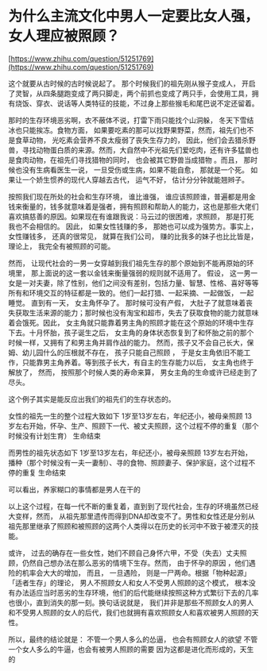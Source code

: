 # 为什么主流文化中男人一定要比女人强，女人理应被照顾？

[https://www.zhihu.com/question/51251769](https://www.zhihu.com/question/51251769) 


这个就要从古时候的古时候说起了。 那个时候我们的祖先刚从猴子变成人， 开启了灵智，从四条腿跑变成了两只脚走，两个前抓也变成了两只手，会使用工具，拥有烧饭、穿衣、说话等人类特征的技能，不过身上那些猴毛和尾巴说不定还留着。

那时的生存环境恶劣啊，衣不蔽体不说，打雷下雨只能找个山洞躲， 冬天下雪结冰也只能挨冻。食物方面， 如果要吃素的那可以找野果野菜，然而，祖先们也不是食草动物， 光吃素会营养不良太瘦弱了丧失生存力的， 因此，他们会去猎杀野兽，寻找动物蛋白质的来源。然而，大自然中不光祖先们爱吃肉，还有许多猛兽也是食肉动物，在祖先们寻找猎物的同时， 也会被其它野兽当成猎物 。而且， 那时候也没有生病看医生一说， 一旦受伤或生病，如果不能自愈， 那就是一个死。 如果让一个娇生惯养的现代人穿越去古代， 运气不好， 估计分分钟就能翘辫子。

按照我们现在所处的社会和生存环境， 谁比谁强， 谁应该照顾谁，普遍都是用金钱来衡量的，钱多就意味着是强者，拥有照顾和帮助人的能力，这也是那些大佬们喜欢搞慈善的原因。如果现在有谁跟我说：马云过的很困难，求照顾， 那是打死我也不会相信的。 因此， 如果女性钱赚的多， 那她也可以成为强势方。事实上， 女性赚钱多， 还真的很常见， 就算在我们公司， 赚的比我多的妹子也比比皆是，理论上， 我完全有被照顾的可能。

然而， 让现代社会的一男一女穿越到我们祖先生存的那个原始到不能再原始的环境里， 那上面说的这一套以金钱来衡量强弱的规则就不适用了。 假设， 这一男一女是一对夫妻，除了性别，他们之间没有差别，包括力量、智慧、性格、喜好等等所有和环境交互的特征都是一致的。他们一起打猎、一起采摘、一起做饭， 一起睡觉。 直到有一天， 女主角怀孕了。 那时候可没有产假， 大肚子了就意味着丧失获取生活来源的能力；那时候也没有淘宝和超市，失去了获取食物的能力就意味着会饿死。因此， 女主角就只能靠着男主角的照顾才能在这个原始的环境中生存下去。十月怀胎，孩子诞生之后， 女主角的身体状态恢复到了和怀胎之前的那个时候一样，又拥有了和男主角并肩作战的能力。 然而，孩子又不会自己长大，保姆、幼儿园什么的压根就不存在， 孩子只能自己照顾 ， 于是女主角依旧不能工作，只能靠男主角养着。等到孩子长大，有自主的生存能力以后， 女主角也终于解放了， 然而， 按照那个时候人类的寿命来算， 男女主角的生命或许已经走到了尽头。

这个例子其实是能反应出我们的祖先们的生存状态的。

女性的祖先一生的整个过程大致如下
1岁至13岁左右，年纪还小，被母亲照顾
13岁左右开始，怀孕、生产、照顾下一代、被丈夫照顾，这个过程不停的重复（那个时候没有计划生育）
生命结束

而男性的祖先状态如下
1岁至13岁左右，年纪还小，被母亲照顾
13岁左右开始，播种（那个时候没有一夫一妻制）、寻的食物、照顾妻子、保护家庭，这个过程不停的重复
生命结束

可以看出，养家糊口的事情都是男人在干的

以上这个过程，在每一代不断的重复着，直到到了现代社会，生存的环境虽然已经大变样，然而， 从祖先那里遗传而得到DNA却改变不了。男性和女性还是分别从祖先那里继承了照顾和被照顾的这两个人类得以在历史的长河中不致于被湮灭的技能。

或许， 过去的确存在一些女性，她们不顾自己身怀六甲，不受（失去）丈夫照顾，仍然自己想办法在那么恶劣的情境下生存。然而， 由于怀孕的原因 ，他们遇险的机率会大大的增加， 而且， 一旦遇险， 则是一尸两命。根据「物种起源」「适者生存」的理论， 男人不照顾女人和女人不受男人照顾的这个模式， 根本没有办法适应当时恶劣的生存环境，他们的后代能继续按照这种方式繁衍下去的几率也很小，直到消失的那一刻。换句话说就是， 我们并非是那些不照顾女人的男人和不受男人照顾的女人的后代，我们也就拥有喜欢照顾女人和喜欢被男人照顾的天性。

所以，最终的结论就是：
不管一个男人多么的怂逼， 也会有照顾女人的欲望
不管一个女人多么的牛逼，也会有被男人照顾的需要
因为这都是进化而形成的，天生的